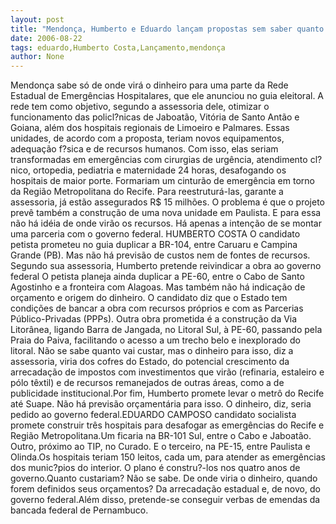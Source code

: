 ```yaml
---
layout: post
title: "Mendonça, Humberto e Eduardo lançam propostas sem saber quanto custarão"
date: 2006-08-22
tags: eduardo,Humberto Costa,Lançamento,mendonça
author: None
---
```

Mendonça sabe só de onde virá o dinheiro para uma parte da Rede Estadual de Emergências Hospitalares, que ele anunciou no guia eleitoral.
A rede tem como objetivo, segundo a assessoria dele, otimizar o funcionamento das policl?nicas de Jaboatão, Vitória de Santo Antão e Goiana, além dos hospitais regionais de Limoeiro e Palmares.
Essas unidades, de acordo com a proposta, teriam novos equipamentos, adequação f?sica e de recursos humanos. 
Com isso, elas seriam transformadas em emergências com cirurgias de urgência, atendimento cl?nico, ortopedia, pediatria e maternidade 24 horas, desafogando os hospitais de maior porte. 
Formariam um cinturão de emergência em torno da Região Metropolitana do Recife. Para reestruturá-las, garante a assessoria, já estão assegurados R$ 15 milhões.
O problema é que o projeto prevê também a construção de uma nova unidade em Paulista. E para essa não há idéia de onde virão os recursos. Há apenas a intenção de se montar uma parceria com o governo federal.
HUMBERTO COSTA
O candidato petista prometeu no guia duplicar a BR-104, entre Caruaru e Campina Grande (PB). Mas não há previsão de custos nem de fontes de recursos. 
Segundo sua assessoria, Humberto pretende reivindicar a obra ao governo federal
O petista planeja ainda duplicar a PE-60, entre o Cabo de Santo Agostinho e a fronteira com Alagoas. 
Mas também não há indicação de orçamento e origem do dinheiro. O candidato diz que o Estado tem condições de bancar a obra com recursos próprios e com as Parcerias Público-Privadas (PPPs).
Outra obra prometida é a construção da Via Litorânea, ligando Barra de Jangada, no Litoral Sul, à PE-60, passando pela Praia do Paiva, facilitando o acesso a um trecho belo e inexplorado do litoral.
Não se sabe quanto vai custar, mas o dinheiro para isso, diz a assessoria, viria dos cofres do Estado, do potencial crescimento da arrecadação de impostos com investimentos que virão (refinaria, estaleiro e pólo têxtil) e de recursos remanejados de outras áreas, como a de publicidade institucional.Por fim, Humberto promete levar o metrô do Recife até Suape. Não há previsão orçamentária para isso. O dinheiro, diz, seria pedido ao governo federal.EDUARDO CAMPOSO candidato socialista promete construir três hospitais para desafogar as emergências do Recife e Região Metropolitana.Um ficaria na BR-101 Sul, entre o Cabo e Jaboatão. Outro, próximo ao TIP, no Curado. E o terceiro, na PE-15, entre Paulista e Olinda.Os hospitais teriam 150 leitos, cada um, para atender as emergências dos munic?pios do interior. O plano é constru?-los nos quatro anos de governo.Quanto custariam? Não se sabe. De onde viria o dinheiro, quando forem definidos seus orçamentos? Da arrecadação estadual e, de novo, do governo federal.Além disso, pretende-se conseguir verbas de emendas da bancada federal de Pernambuco. 